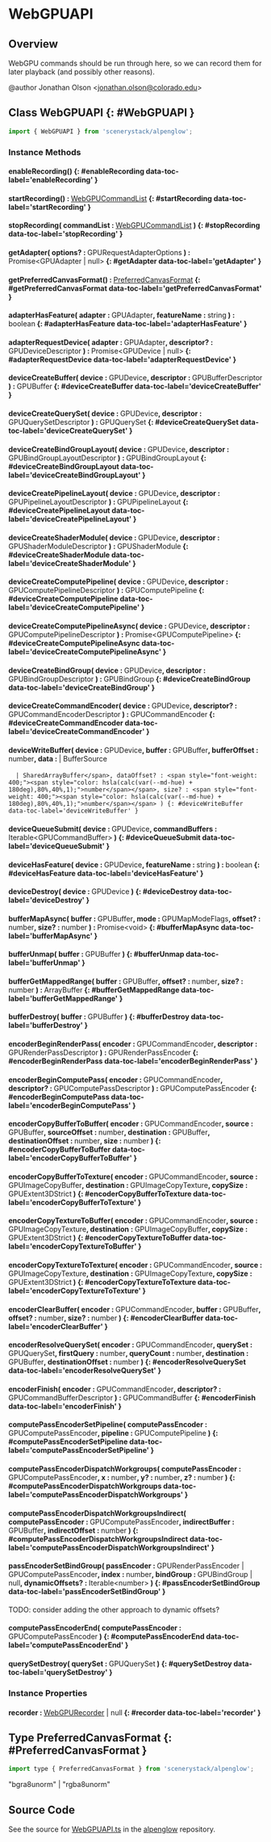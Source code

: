 # WebGPUAPI

## Overview

WebGPU commands should be run through here, so we can record them for later playback (and possibly other reasons).

@author Jonathan Olson &lt;jonathan.olson@colorado.edu&gt;

## Class WebGPUAPI {: #WebGPUAPI }


```js
import { WebGPUAPI } from 'scenerystack/alpenglow';
```
### Instance Methods

#### enableRecording() {: #enableRecording data-toc-label='enableRecording' }

#### startRecording() : <span style="font-weight: 400;">[WebGPUCommandList](../alpenglow/WebGPURecorder.md#WebGPUCommandList)</span> {: #startRecording data-toc-label='startRecording' }

#### stopRecording( commandList : <span style="font-weight: 400;">[WebGPUCommandList](../alpenglow/WebGPURecorder.md#WebGPUCommandList)</span> ) {: #stopRecording data-toc-label='stopRecording' }

#### getAdapter( options? : <span style="font-weight: 400;">GPURequestAdapterOptions</span> ) : <span style="font-weight: 400;">Promise&lt;GPUAdapter | <span style="color: hsla(calc(var(--md-hue) + 180deg),80%,40%,1);">null</span>&gt;</span> {: #getAdapter data-toc-label='getAdapter' }

#### getPreferredCanvasFormat() : <span style="font-weight: 400;">[PreferredCanvasFormat](../alpenglow/WebGPUAPI.md#PreferredCanvasFormat)</span> {: #getPreferredCanvasFormat data-toc-label='getPreferredCanvasFormat' }

#### adapterHasFeature( adapter : <span style="font-weight: 400;">GPUAdapter</span>, featureName : <span style="font-weight: 400;"><span style="color: hsla(calc(var(--md-hue) + 180deg),80%,40%,1);">string</span></span> ) : <span style="font-weight: 400;"><span style="color: hsla(calc(var(--md-hue) + 180deg),80%,40%,1);">boolean</span></span> {: #adapterHasFeature data-toc-label='adapterHasFeature' }

#### adapterRequestDevice( adapter : <span style="font-weight: 400;">GPUAdapter</span>, descriptor? : <span style="font-weight: 400;">GPUDeviceDescriptor</span> ) : <span style="font-weight: 400;">Promise&lt;GPUDevice | <span style="color: hsla(calc(var(--md-hue) + 180deg),80%,40%,1);">null</span>&gt;</span> {: #adapterRequestDevice data-toc-label='adapterRequestDevice' }

#### deviceCreateBuffer( device : <span style="font-weight: 400;">GPUDevice</span>, descriptor : <span style="font-weight: 400;">GPUBufferDescriptor</span> ) : <span style="font-weight: 400;">GPUBuffer</span> {: #deviceCreateBuffer data-toc-label='deviceCreateBuffer' }

#### deviceCreateQuerySet( device : <span style="font-weight: 400;">GPUDevice</span>, descriptor : <span style="font-weight: 400;">GPUQuerySetDescriptor</span> ) : <span style="font-weight: 400;">GPUQuerySet</span> {: #deviceCreateQuerySet data-toc-label='deviceCreateQuerySet' }

#### deviceCreateBindGroupLayout( device : <span style="font-weight: 400;">GPUDevice</span>, descriptor : <span style="font-weight: 400;">GPUBindGroupLayoutDescriptor</span> ) : <span style="font-weight: 400;">GPUBindGroupLayout</span> {: #deviceCreateBindGroupLayout data-toc-label='deviceCreateBindGroupLayout' }

#### deviceCreatePipelineLayout( device : <span style="font-weight: 400;">GPUDevice</span>, descriptor : <span style="font-weight: 400;">GPUPipelineLayoutDescriptor</span> ) : <span style="font-weight: 400;">GPUPipelineLayout</span> {: #deviceCreatePipelineLayout data-toc-label='deviceCreatePipelineLayout' }

#### deviceCreateShaderModule( device : <span style="font-weight: 400;">GPUDevice</span>, descriptor : <span style="font-weight: 400;">GPUShaderModuleDescriptor</span> ) : <span style="font-weight: 400;">GPUShaderModule</span> {: #deviceCreateShaderModule data-toc-label='deviceCreateShaderModule' }

#### deviceCreateComputePipeline( device : <span style="font-weight: 400;">GPUDevice</span>, descriptor : <span style="font-weight: 400;">GPUComputePipelineDescriptor</span> ) : <span style="font-weight: 400;">GPUComputePipeline</span> {: #deviceCreateComputePipeline data-toc-label='deviceCreateComputePipeline' }

#### deviceCreateComputePipelineAsync( device : <span style="font-weight: 400;">GPUDevice</span>, descriptor : <span style="font-weight: 400;">GPUComputePipelineDescriptor</span> ) : <span style="font-weight: 400;">Promise&lt;GPUComputePipeline&gt;</span> {: #deviceCreateComputePipelineAsync data-toc-label='deviceCreateComputePipelineAsync' }

#### deviceCreateBindGroup( device : <span style="font-weight: 400;">GPUDevice</span>, descriptor : <span style="font-weight: 400;">GPUBindGroupDescriptor</span> ) : <span style="font-weight: 400;">GPUBindGroup</span> {: #deviceCreateBindGroup data-toc-label='deviceCreateBindGroup' }

#### deviceCreateCommandEncoder( device : <span style="font-weight: 400;">GPUDevice</span>, descriptor? : <span style="font-weight: 400;">GPUCommandEncoderDescriptor</span> ) : <span style="font-weight: 400;">GPUCommandEncoder</span> {: #deviceCreateCommandEncoder data-toc-label='deviceCreateCommandEncoder' }

#### deviceWriteBuffer( device : <span style="font-weight: 400;">GPUDevice</span>, buffer : <span style="font-weight: 400;">GPUBuffer</span>, bufferOffset : <span style="font-weight: 400;"><span style="color: hsla(calc(var(--md-hue) + 180deg),80%,40%,1);">number</span></span>, data : <span style="font-weight: 400;">| BufferSource
      | SharedArrayBuffer</span>, dataOffset? : <span style="font-weight: 400;"><span style="color: hsla(calc(var(--md-hue) + 180deg),80%,40%,1);">number</span></span>, size? : <span style="font-weight: 400;"><span style="color: hsla(calc(var(--md-hue) + 180deg),80%,40%,1);">number</span></span> ) {: #deviceWriteBuffer data-toc-label='deviceWriteBuffer' }

#### deviceQueueSubmit( device : <span style="font-weight: 400;">GPUDevice</span>, commandBuffers : <span style="font-weight: 400;">Iterable&lt;GPUCommandBuffer&gt;</span> ) {: #deviceQueueSubmit data-toc-label='deviceQueueSubmit' }

#### deviceHasFeature( device : <span style="font-weight: 400;">GPUDevice</span>, featureName : <span style="font-weight: 400;"><span style="color: hsla(calc(var(--md-hue) + 180deg),80%,40%,1);">string</span></span> ) : <span style="font-weight: 400;"><span style="color: hsla(calc(var(--md-hue) + 180deg),80%,40%,1);">boolean</span></span> {: #deviceHasFeature data-toc-label='deviceHasFeature' }

#### deviceDestroy( device : <span style="font-weight: 400;">GPUDevice</span> ) {: #deviceDestroy data-toc-label='deviceDestroy' }

#### bufferMapAsync( buffer : <span style="font-weight: 400;">GPUBuffer</span>, mode : <span style="font-weight: 400;">GPUMapModeFlags</span>, offset? : <span style="font-weight: 400;"><span style="color: hsla(calc(var(--md-hue) + 180deg),80%,40%,1);">number</span></span>, size? : <span style="font-weight: 400;"><span style="color: hsla(calc(var(--md-hue) + 180deg),80%,40%,1);">number</span></span> ) : <span style="font-weight: 400;">Promise&lt;<span style="color: hsla(calc(var(--md-hue) + 180deg),80%,40%,1);">void</span>&gt;</span> {: #bufferMapAsync data-toc-label='bufferMapAsync' }

#### bufferUnmap( buffer : <span style="font-weight: 400;">GPUBuffer</span> ) {: #bufferUnmap data-toc-label='bufferUnmap' }

#### bufferGetMappedRange( buffer : <span style="font-weight: 400;">GPUBuffer</span>, offset? : <span style="font-weight: 400;"><span style="color: hsla(calc(var(--md-hue) + 180deg),80%,40%,1);">number</span></span>, size? : <span style="font-weight: 400;"><span style="color: hsla(calc(var(--md-hue) + 180deg),80%,40%,1);">number</span></span> ) : <span style="font-weight: 400;">ArrayBuffer</span> {: #bufferGetMappedRange data-toc-label='bufferGetMappedRange' }

#### bufferDestroy( buffer : <span style="font-weight: 400;">GPUBuffer</span> ) {: #bufferDestroy data-toc-label='bufferDestroy' }

#### encoderBeginRenderPass( encoder : <span style="font-weight: 400;">GPUCommandEncoder</span>, descriptor : <span style="font-weight: 400;">GPURenderPassDescriptor</span> ) : <span style="font-weight: 400;">GPURenderPassEncoder</span> {: #encoderBeginRenderPass data-toc-label='encoderBeginRenderPass' }

#### encoderBeginComputePass( encoder : <span style="font-weight: 400;">GPUCommandEncoder</span>, descriptor? : <span style="font-weight: 400;">GPUComputePassDescriptor</span> ) : <span style="font-weight: 400;">GPUComputePassEncoder</span> {: #encoderBeginComputePass data-toc-label='encoderBeginComputePass' }

#### encoderCopyBufferToBuffer( encoder : <span style="font-weight: 400;">GPUCommandEncoder</span>, source : <span style="font-weight: 400;">GPUBuffer</span>, sourceOffset : <span style="font-weight: 400;"><span style="color: hsla(calc(var(--md-hue) + 180deg),80%,40%,1);">number</span></span>, destination : <span style="font-weight: 400;">GPUBuffer</span>, destinationOffset : <span style="font-weight: 400;"><span style="color: hsla(calc(var(--md-hue) + 180deg),80%,40%,1);">number</span></span>, size : <span style="font-weight: 400;"><span style="color: hsla(calc(var(--md-hue) + 180deg),80%,40%,1);">number</span></span> ) {: #encoderCopyBufferToBuffer data-toc-label='encoderCopyBufferToBuffer' }

#### encoderCopyBufferToTexture( encoder : <span style="font-weight: 400;">GPUCommandEncoder</span>, source : <span style="font-weight: 400;">GPUImageCopyBuffer</span>, destination : <span style="font-weight: 400;">GPUImageCopyTexture</span>, copySize : <span style="font-weight: 400;">GPUExtent3DStrict</span> ) {: #encoderCopyBufferToTexture data-toc-label='encoderCopyBufferToTexture' }

#### encoderCopyTextureToBuffer( encoder : <span style="font-weight: 400;">GPUCommandEncoder</span>, source : <span style="font-weight: 400;">GPUImageCopyTexture</span>, destination : <span style="font-weight: 400;">GPUImageCopyBuffer</span>, copySize : <span style="font-weight: 400;">GPUExtent3DStrict</span> ) {: #encoderCopyTextureToBuffer data-toc-label='encoderCopyTextureToBuffer' }

#### encoderCopyTextureToTexture( encoder : <span style="font-weight: 400;">GPUCommandEncoder</span>, source : <span style="font-weight: 400;">GPUImageCopyTexture</span>, destination : <span style="font-weight: 400;">GPUImageCopyTexture</span>, copySize : <span style="font-weight: 400;">GPUExtent3DStrict</span> ) {: #encoderCopyTextureToTexture data-toc-label='encoderCopyTextureToTexture' }

#### encoderClearBuffer( encoder : <span style="font-weight: 400;">GPUCommandEncoder</span>, buffer : <span style="font-weight: 400;">GPUBuffer</span>, offset? : <span style="font-weight: 400;"><span style="color: hsla(calc(var(--md-hue) + 180deg),80%,40%,1);">number</span></span>, size? : <span style="font-weight: 400;"><span style="color: hsla(calc(var(--md-hue) + 180deg),80%,40%,1);">number</span></span> ) {: #encoderClearBuffer data-toc-label='encoderClearBuffer' }

#### encoderResolveQuerySet( encoder : <span style="font-weight: 400;">GPUCommandEncoder</span>, querySet : <span style="font-weight: 400;">GPUQuerySet</span>, firstQuery : <span style="font-weight: 400;"><span style="color: hsla(calc(var(--md-hue) + 180deg),80%,40%,1);">number</span></span>, queryCount : <span style="font-weight: 400;"><span style="color: hsla(calc(var(--md-hue) + 180deg),80%,40%,1);">number</span></span>, destination : <span style="font-weight: 400;">GPUBuffer</span>, destinationOffset : <span style="font-weight: 400;"><span style="color: hsla(calc(var(--md-hue) + 180deg),80%,40%,1);">number</span></span> ) {: #encoderResolveQuerySet data-toc-label='encoderResolveQuerySet' }

#### encoderFinish( encoder : <span style="font-weight: 400;">GPUCommandEncoder</span>, descriptor? : <span style="font-weight: 400;">GPUCommandBufferDescriptor</span> ) : <span style="font-weight: 400;">GPUCommandBuffer</span> {: #encoderFinish data-toc-label='encoderFinish' }

#### computePassEncoderSetPipeline( computePassEncoder : <span style="font-weight: 400;">GPUComputePassEncoder</span>, pipeline : <span style="font-weight: 400;">GPUComputePipeline</span> ) {: #computePassEncoderSetPipeline data-toc-label='computePassEncoderSetPipeline' }

#### computePassEncoderDispatchWorkgroups( computePassEncoder : <span style="font-weight: 400;">GPUComputePassEncoder</span>, x : <span style="font-weight: 400;"><span style="color: hsla(calc(var(--md-hue) + 180deg),80%,40%,1);">number</span></span>, y? : <span style="font-weight: 400;"><span style="color: hsla(calc(var(--md-hue) + 180deg),80%,40%,1);">number</span></span>, z? : <span style="font-weight: 400;"><span style="color: hsla(calc(var(--md-hue) + 180deg),80%,40%,1);">number</span></span> ) {: #computePassEncoderDispatchWorkgroups data-toc-label='computePassEncoderDispatchWorkgroups' }

#### computePassEncoderDispatchWorkgroupsIndirect( computePassEncoder : <span style="font-weight: 400;">GPUComputePassEncoder</span>, indirectBuffer : <span style="font-weight: 400;">GPUBuffer</span>, indirectOffset : <span style="font-weight: 400;"><span style="color: hsla(calc(var(--md-hue) + 180deg),80%,40%,1);">number</span></span> ) {: #computePassEncoderDispatchWorkgroupsIndirect data-toc-label='computePassEncoderDispatchWorkgroupsIndirect' }

#### passEncoderSetBindGroup( passEncoder : <span style="font-weight: 400;">GPURenderPassEncoder | GPUComputePassEncoder</span>, index : <span style="font-weight: 400;"><span style="color: hsla(calc(var(--md-hue) + 180deg),80%,40%,1);">number</span></span>, bindGroup : <span style="font-weight: 400;">GPUBindGroup | <span style="color: hsla(calc(var(--md-hue) + 180deg),80%,40%,1);">null</span></span>, dynamicOffsets? : <span style="font-weight: 400;">Iterable&lt;<span style="color: hsla(calc(var(--md-hue) + 180deg),80%,40%,1);">number</span>&gt;</span> ) {: #passEncoderSetBindGroup data-toc-label='passEncoderSetBindGroup' }

TODO: consider adding the other approach to dynamic offsets?

#### computePassEncoderEnd( computePassEncoder : <span style="font-weight: 400;">GPUComputePassEncoder</span> ) {: #computePassEncoderEnd data-toc-label='computePassEncoderEnd' }

#### querySetDestroy( querySet : <span style="font-weight: 400;">GPUQuerySet</span> ) {: #querySetDestroy data-toc-label='querySetDestroy' }

### Instance Properties

#### recorder : <span style="font-weight: 400;">[WebGPURecorder](../alpenglow/WebGPURecorder.md) | <span style="color: hsla(calc(var(--md-hue) + 180deg),80%,40%,1);">null</span></span> {: #recorder data-toc-label='recorder' }



## Type PreferredCanvasFormat {: #PreferredCanvasFormat }


```js
import type { PreferredCanvasFormat } from 'scenerystack/alpenglow';
```


"bgra8unorm" | "rgba8unorm"



## Source Code

See the source for [WebGPUAPI.ts](https://github.com/phetsims/alpenglow/blob/main/js/webgpu/WebGPUAPI.ts) in the [alpenglow](https://github.com/phetsims/alpenglow) repository.
